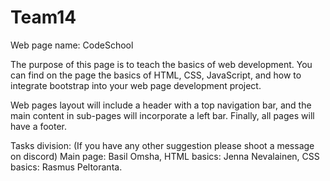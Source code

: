 # Team14
Web page name: CodeSchool

The purpose of this page is to teach the basics of web development. You can find on the page the basics of HTML, CSS, JavaScript, and how to integrate bootstrap into your web page development project. 

Web pages layout will include a header with a top navigation bar, and the main content in sub-pages will incorporate a left bar. Finally, all pages will have a footer. 

Tasks division: (If you have any other suggestion please shoot a message on discord)
Main page: Basil Omsha,
HTML basics: Jenna Nevalainen,
CSS basics: Rasmus Peltoranta.